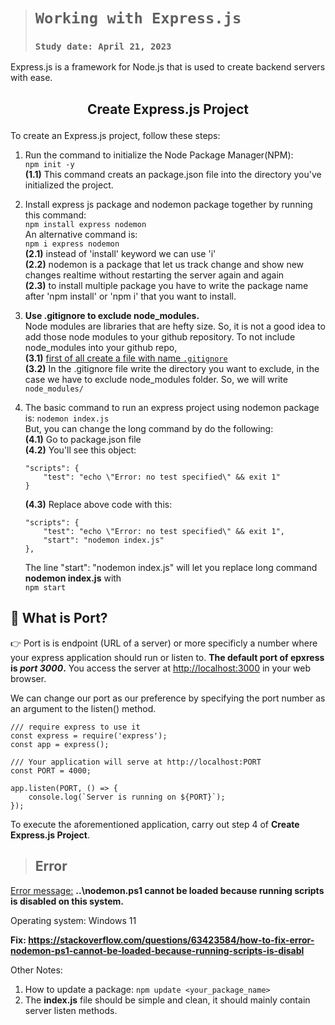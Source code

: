 > # ```Working with Express.js```
>
> ### ```Study date: April 21, 2023```

Express.js is a framework for Node.js that is used to create backend servers with ease.

## <p align="center"><b>Create Express.js Project</b></p>

To create an Express.js project, follow these steps:

1. Run the command to initialize the Node Package Manager(NPM):  
            ```npm init -y```  
    **(1.1)** This command creats an package.json file into the directory you've initialized the project.

2. Install express js package and nodemon package together by running this command:  
    ```npm install express nodemon```  
    An alternative command is:  
    ```npm i express nodemon```  
    **(2.1)** instead of 'install' keyword we can use 'i'  
    **(2.2)** nodemon is a package that let us track change and show new changes realtime without restarting the server again and again  
    **(2.3)** to install multiple package you have to write the package name after 'npm install' or 'npm i' that you want to install.

3. **Use .gitignore to exclude node_modules.**  
     Node modules are libraries that are hefty size. So, it is not a good idea to add those node modules to your github repository. To not include node_modules into your github repo,  
    **(3.1)** <ins>first of all create a file with name ```.gitignore```</ins>  
    **(3.2)** In the .gitignore file write the directory you want to exclude, in the case we have to exclude node_modules folder. So, we will write ```node_modules/```  
4. The basic command to run an express project using nodemon package is: ```nodemon index.js```  
But, you can change the long command by do the following:  
    **(4.1)** Go to package.json file  
    **(4.2)** You'll see this object:  

    ```
    "scripts": {
        "test": "echo \"Error: no test specified\" && exit 1"
    }
    ```

    **(4.3)** Replace above code with this:

    ```
    "scripts": {
        "test": "echo \"Error: no test specified\" && exit 1",
        "start": "nodemon index.js"
    },
    ```

    The line "start": "nodemon index.js" will let you replace long command **nodemon index.js** with  
    ```npm start```

## **🤔 What is Port?**

👉 Port is is endpoint (URL of a server) or more specificly a number where your express application should run or listen to. **The default port of epxress is ***port 3000***.** You access the server at <http://localhost:3000> in your web browser.

We can change our port as our preference by specifying the port number as an argument to the listen() method.

```
/// require express to use it
const express = require('express');
const app = express();

/// Your application will serve at http://localhost:PORT
const PORT = 4000;

app.listen(PORT, () => {
    console.log(`Server is running on ${PORT}`);
});
```

To execute the aforementioned application, carry out step 4 of **Create Express.js Project**.

> ## **Error**

<ins>Error message:</ins> **..\nodemon.ps1 cannot be loaded because running scripts is disabled on this system.**  

Operating system: Windows 11

**Fix: <https://stackoverflow.com/questions/63423584/how-to-fix-error-nodemon-ps1-cannot-be-loaded-because-running-scripts-is-disabl>**

Other Notes:

1. How to update a package: ```npm update <your_package_name>```
2. The **index.js** file should be simple and clean, it should mainly contain server listen methods.
